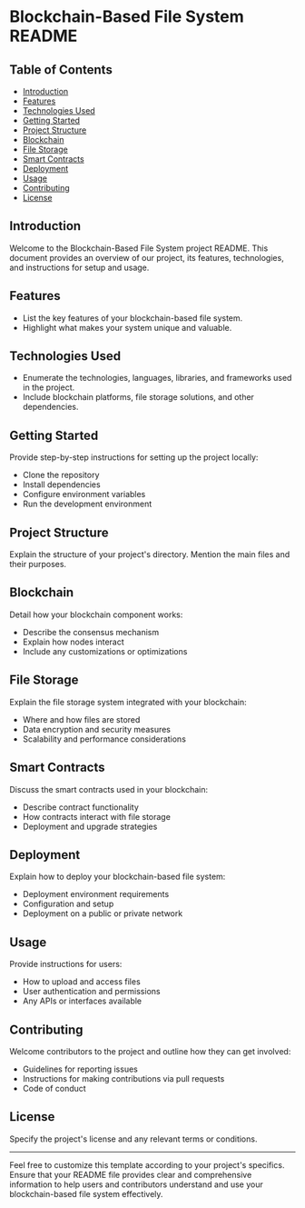 # Blockchain-Based File System README

## Table of Contents
- [Introduction](#introduction)
- [Features](#features)
- [Technologies Used](#technologies-used)
- [Getting Started](#getting-started)
- [Project Structure](#project-structure)
- [Blockchain](#blockchain)
- [File Storage](#file-storage)
- [Smart Contracts](#smart-contracts)
- [Deployment](#deployment)
- [Usage](#usage)
- [Contributing](#contributing)
- [License](#license)

## Introduction
Welcome to the Blockchain-Based File System project README. This document provides an overview of our project, its features, technologies, and instructions for setup and usage.

## Features
- List the key features of your blockchain-based file system.
- Highlight what makes your system unique and valuable.

## Technologies Used
- Enumerate the technologies, languages, libraries, and frameworks used in the project.
- Include blockchain platforms, file storage solutions, and other dependencies.

## Getting Started
Provide step-by-step instructions for setting up the project locally:
- Clone the repository
- Install dependencies
- Configure environment variables
- Run the development environment

## Project Structure
Explain the structure of your project's directory. Mention the main files and their purposes.

## Blockchain
Detail how your blockchain component works:
- Describe the consensus mechanism
- Explain how nodes interact
- Include any customizations or optimizations

## File Storage
Explain the file storage system integrated with your blockchain:
- Where and how files are stored
- Data encryption and security measures
- Scalability and performance considerations

## Smart Contracts
Discuss the smart contracts used in your blockchain:
- Describe contract functionality
- How contracts interact with file storage
- Deployment and upgrade strategies

## Deployment
Explain how to deploy your blockchain-based file system:
- Deployment environment requirements
- Configuration and setup
- Deployment on a public or private network

## Usage
Provide instructions for users:
- How to upload and access files
- User authentication and permissions
- Any APIs or interfaces available

## Contributing
Welcome contributors to the project and outline how they can get involved:
- Guidelines for reporting issues
- Instructions for making contributions via pull requests
- Code of conduct

## License
Specify the project's license and any relevant terms or conditions.

---

Feel free to customize this template according to your project's specifics. Ensure that your README file provides clear and comprehensive information to help users and contributors understand and use your blockchain-based file system effectively.
